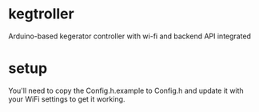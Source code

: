 kegtroller
==========

Arduino-based kegerator controller with wi-fi and backend API integrated 

setup
=====

You'll need to copy the Config.h.example to Config.h and update it with your WiFi settings to get it working.
